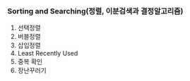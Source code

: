 ### Sorting and Searching(정렬, 이분검색과 결정알고리즘)
1. 선택정렬
2. 버블정렬
3. 삽입정렬
4. Least Recently Used
5. 중복 확인
6. 장난꾸러기
